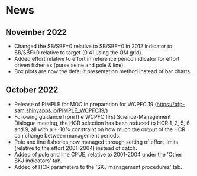 # News

## November 2022

* Changed the SB/SBF=0 relative to SB/SBF=0 in 2012 indicator to SB/SBF=0 relative to target (0.41 using the OM grid).
* Added effort relative to effort in reference period indicator for effort driven fisheries (purse seine and pole & line).
* Box plots are now the default presentation method instead of bar charts.

## October 2022

* Release of PIMPLE for MOC in preparation for WCPFC 19 (https://ofp-sam.shinyapps.io/PIMPLE_WCPFC19/)
* Following guidance from the WCPFC first Science-Management Dialogue meeting, the HCR selection has been reduced to HCR 1, 2, 5, 6 and 9, all with a +-10% constraint on how much the output of the HCR can change between management periods.
* Pole and line fisheries now managed through setting of effort limits (relative to the effort 2001-2004) instead of catch.
* Added of pole and line CPUE, relative to 2001-2004 under the 'Other SKJ indicators' tab.
* Added of HCR parameters to the 'SKJ management procedures' tab.



